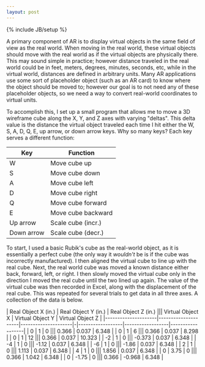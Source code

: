```yaml
---
layout: post
---
```

{% include JB/setup %}

A primary component of AR is to display virtual objects in the same field of view as the real world.  When moving in the real world, these virtual objects should move with the real world as if
the virtual objects are physically there. This may sound simple in practice; however distance traveled in the real world could be in feet, meters, degrees, minutes, seconds, etc, while in the
virtual world, distances are defined in arbitrary units. Many AR applications use some sort of placeholder object (such as an AR card) to know where the object should be moved to; however our
goal is to not need any of these placeholder objects, so we need a way to convert real-world coordinates to virtual units.

To accomplish this, I set up a small program that allows me to move a 3D wireframe cube along the X, Y, and Z axes with varying "deltas".  This delta value is the distance the virtual object
traveled each time I hit either the W, S, A, D, Q, E, up arrow, or down arrow keys. Why so many keys? Each key serves a different function:

| Key | Function |
|-----|----------|
| W   | Move cube up |
| S   | Move cube down |
| A   | Move cube left |
| D   | Move cube right |
| Q   | Move cube forward |
| E   | Move cube backward |
| Up arrow | Scale cube (incr.) |
| Down arrow | Scale cube (decr.) |

To start, I used a basic Rubik's cube as the real-world object, as it is essentially a perfect cube (the only way it *wouldn't* be is if the cube was incorrectly manufactured). I then aligned the
virtual cube to line up with the real cube.  Next, the real world cube was moved a known distance either back, forward, left, or right.  I then slowly moved the virtual cube only in the direction
I moved the real cube until the two lined up again. The value of the virtual cube was then recorded in Excel, along with the displacement of the real cube. This was repeated for several trials to
get data in all three axes. A collection of the data is below.

| Real Object X (in.) | Real Object Y (in.) | Real Object Z (in.) ||| Virtual Object X | Virtual Object Y | Virtual Object Z |
|---------------------|---------------------|---------------------|-|------------------|------------------|------------------|
| 0                   | 1                   | 0                   ||| 0.366            | 0.037            | 6.348            |
| 0                   | 1                   | 6                   ||| 0.366            | 0.037            | 8.298            |
| 0                   | 1                   | 12                  ||| 0.366            | 0.037            | 10.323           |
| -2                  | 1                   | 0                   ||| -0.373           | 0.037            | 6.348            |
| -4                  | 1                   | 0                   ||| -1.12            | 0.037            | 6.348            |
| -6                  | 1                   | 0                   ||| -1.86            | 0.037            | 6.348            |
| 2                   | 1                   | 0                   ||| 1.113            | 0.037            | 6.348            |
| 4                   | 1                   | 0                   ||| 1.856            | 0.037            | 6.348            |
| 0                   | 3.75                | 0                   ||| 0.366            | 1.042            | 6.348            |
| 0                   | -1.75               | 0                   ||| 0.366            | -0.968           | 6.348            |
